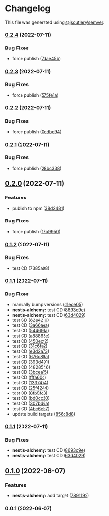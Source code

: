 # Changelog

This file was generated using [@jscutlery/semver](https://github.com/jscutlery/semver).

### [0.2.4](https://github.com/noctifer20/nestjs-modules/compare/nestjs-alchemy-0.2.3...nestjs-alchemy-0.2.4) (2022-07-11)


### Bug Fixes

* force publish ([7dae45b](https://github.com/noctifer20/nestjs-modules/commit/7dae45b1f1691b41bf4758a8aac623156f6b27ec))

### [0.2.3](https://github.com/noctifer20/nestjs-modules/compare/nestjs-alchemy-0.2.2...nestjs-alchemy-0.2.3) (2022-07-11)


### Bug Fixes

* force publish ([575fe1a](https://github.com/noctifer20/nestjs-modules/commit/575fe1a1eeb7b4af258b07da86bcb0b4c8b0cbfb))

### [0.2.2](https://github.com/noctifer20/nestjs-modules/compare/nestjs-alchemy-0.2.1...nestjs-alchemy-0.2.2) (2022-07-11)


### Bug Fixes

* force publish ([0edbc94](https://github.com/noctifer20/nestjs-modules/commit/0edbc940ef69ed0349f0260f647b2e1aa6ef165d))

### [0.2.1](https://github.com/noctifer20/nestjs-modules/compare/nestjs-alchemy-0.2.0...nestjs-alchemy-0.2.1) (2022-07-11)


### Bug Fixes

* force publish ([28bc338](https://github.com/noctifer20/nestjs-modules/commit/28bc338f8f053c547825a1bb94a3de41ab4a28c2))

## [0.2.0](https://github.com/noctifer20/nestjs-modules/compare/nestjs-alchemy-0.1.2...nestjs-alchemy-0.2.0) (2022-07-11)


### Features

* publish to npm ([38d2481](https://github.com/noctifer20/nestjs-modules/commit/38d248152d6b2733ad0def3a3d771bface3f449a))


### Bug Fixes

* force publish ([17b9950](https://github.com/noctifer20/nestjs-modules/commit/17b99503c9c9478abbb2a510b3baa4e0f1a21ca1))

### [0.1.2](https://github.com/noctifer20/nestjs-modules/compare/nestjs-alchemy-0.1.1...nestjs-alchemy-0.1.2) (2022-07-11)


### Bug Fixes

* test CD ([7385a98](https://github.com/noctifer20/nestjs-modules/commit/7385a9814c6678cd290103f7e9409ceefb209fd6))

### [0.1.1](https://github.com/noctifer20/nestjs-modules/compare/nestjs-alchemy-0.1.0...nestjs-alchemy-0.1.1) (2022-07-11)


### Bug Fixes

* manually bump versions ([d1ece05](https://github.com/noctifer20/nestjs-modules/commit/d1ece051f35448fbb057ec4d61a0585b9ba27e75))
* **nestjs-alchemy:** test CD ([8693c9e](https://github.com/noctifer20/nestjs-modules/commit/8693c9ea8b82855ac7463704d0770d2cf2b99256))
* **nestjs-alchemy:** test CD ([63d4029](https://github.com/noctifer20/nestjs-modules/commit/63d4029b7e14c1c959e915f46a1d9efd490ec21b))
* test CD ([82a4210](https://github.com/noctifer20/nestjs-modules/commit/82a4210c07447b29c90866a7f6be74d673347da7))
* test CD ([3a66aea](https://github.com/noctifer20/nestjs-modules/commit/3a66aea4a5a8893d429d6e8ec2dd8e06bcf4fe35))
* test CD ([544691a](https://github.com/noctifer20/nestjs-modules/commit/544691a670383de4e0aa9e50c44c1814823e5bea))
* test CD ([a88863e](https://github.com/noctifer20/nestjs-modules/commit/a88863ef4dbda116bef37c9ec6aa38934b3a1dc3))
* test CD ([450ecf2](https://github.com/noctifer20/nestjs-modules/commit/450ecf28a770b126d77fffdfd3bed839878331dc))
* test CD ([31c6fa2](https://github.com/noctifer20/nestjs-modules/commit/31c6fa2bf234b3e12eb97b6879ede49bb0d92fb1))
* test CD ([e3d2a73](https://github.com/noctifer20/nestjs-modules/commit/e3d2a73a0f62f6f23e97f551e9f0f2603b19f34b))
* test CD ([676c89a](https://github.com/noctifer20/nestjs-modules/commit/676c89a954fef381cd0977bc32b0166df0cffce9))
* test CD ([393d491](https://github.com/noctifer20/nestjs-modules/commit/393d49166351f72e725bf31cdc01a9ac68b2474d))
* test CD ([4828546](https://github.com/noctifer20/nestjs-modules/commit/4828546af4ed9a89d4b27cac045bb2fffbb3bac9))
* test CD ([3bcea15](https://github.com/noctifer20/nestjs-modules/commit/3bcea1501d1cd076912f96dc319d93160f8436af))
* test CD ([fffa60c](https://github.com/noctifer20/nestjs-modules/commit/fffa60c369e3b651bf454d7a8e546e508a138653))
* test CD ([1337474](https://github.com/noctifer20/nestjs-modules/commit/13374741575161b7fe057f58775dda0346bce679))
* test CD ([25f4244](https://github.com/noctifer20/nestjs-modules/commit/25f4244aad257c30cf4eb24096d4b68dbaee7732))
* test CD ([8fb5fe3](https://github.com/noctifer20/nestjs-modules/commit/8fb5fe3241dc97ce42b85787c2837ab81d666a61))
* test CD ([bd0cc20](https://github.com/noctifer20/nestjs-modules/commit/bd0cc204e90a472198dfbfde5bf8117e29fe4cf5))
* test CD ([307bd6a](https://github.com/noctifer20/nestjs-modules/commit/307bd6a30a23c1b04dbb7d5888dcad214655c3e7))
* test CD ([4bc6eb7](https://github.com/noctifer20/nestjs-modules/commit/4bc6eb767e8da5a4a87010b233a351245b3bb76b))
* update build targets ([856c8d8](https://github.com/noctifer20/nestjs-modules/commit/856c8d8e433b2dad91bbd1b873e8555319af2bc1))

### [0.1.1](https://github.com/noctifer20/nestjs-modules/compare/nestjs-alchemy-0.1.0...nestjs-alchemy-0.1.1) (2022-07-11)


### Bug Fixes

* **nestjs-alchemy:** test CD ([8693c9e](https://github.com/noctifer20/nestjs-modules/commit/8693c9ea8b82855ac7463704d0770d2cf2b99256))
* **nestjs-alchemy:** test CD ([63d4029](https://github.com/noctifer20/nestjs-modules/commit/63d4029b7e14c1c959e915f46a1d9efd490ec21b))

## [0.1.0](https://github.com/noctifer20/nestjs-modules/compare/nestjs-alchemy-0.0.1...nestjs-alchemy-0.1.0) (2022-06-07)


### Features

* **nestjs-alchemy:** add target ([7891192](https://github.com/noctifer20/nestjs-modules/commit/78911928ee74b969d400a294e0f39b53919037c1))

### 0.0.1 (2022-06-07)
